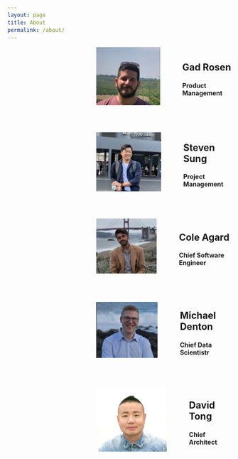 ```yaml
---
layout: page
title: About
permalink: /about/
---
```


<style>
    .text-container {
        display: flex;
        align-items: center;  /* Vertically align content */
        padding-left: 200px;
        padding-bottom: 50px;
    }
</style>

<!-- Gad Rosen -->
<div class="text-container">
  <div>
    <img src="../images/people/gad.png" alt="cole">
  </div>
  <div style="display: inline; padding-left: 50px;">
    <h2>Gad Rosen</h2>
    <h4>Product Management</h4>
  </div>
</div>

<!-- Steven Sung -->
<div class="text-container">
  <div>
    <img src="../images/people/steven.png" alt="cole">
  </div>
  <div style="display: inline; padding-left: 50px;">
    <h2>Steven Sung</h2>
    <h4>Project Management</h4>
  </div>
</div>

<!-- Cole Agard -->
<div class="text-container">
  <div>
    <img src="../images/people/cole.png" alt="cole">
  </div>
  <div style="display: inline; padding-left: 50px;">
    <h2>Cole Agard</h2>
    <h4>Chief Software Engineer</h4>
  </div>
</div>

<!-- Michael Denton -->
<div class="text-container">
  <div>
    <img src="../images/people/michael.png" alt="cole">
  </div>
  <div style="display: inline; padding-left: 50px;">
    <h2>Michael Denton</h2>
    <h4>Chief Data Scientistr</h4>
  </div>
</div>

<!-- David Tong -->
<div class="text-container">
  <div>
    <img src="../images/people/david.png" alt="cole">
  </div>
  <div style="display: inline; padding-left: 50px;">
    <h2>David Tong</h2>
    <h4>Chief Architect</h4>
  </div>
</div>